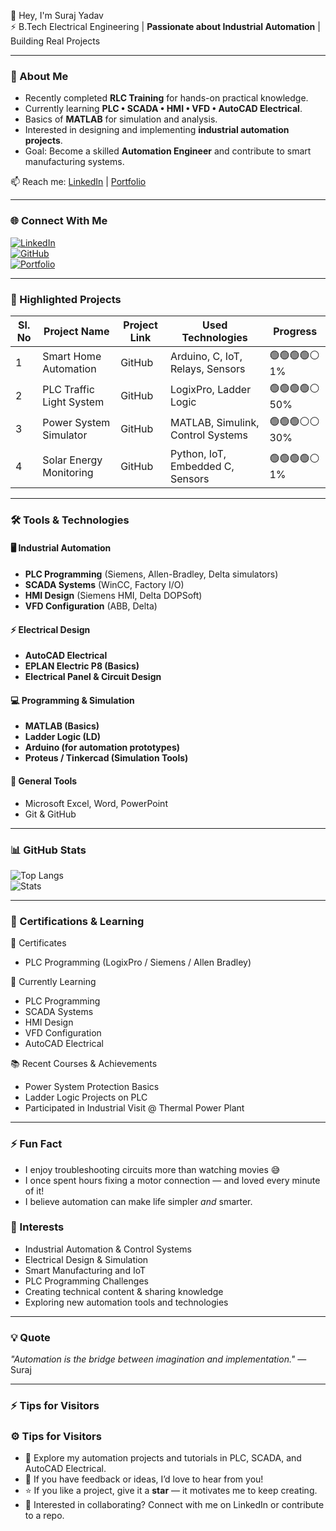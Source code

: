 👋 Hey, I'm Suraj Yadav  
⚡ B.Tech Electrical Engineering |  **Passionate about Industrial Automation**   | Building Real Projects  

---

### 🚀 About Me
- Recently completed **RLC Training** for hands-on practical knowledge.  
- Currently learning **PLC • SCADA • HMI • VFD • AutoCAD Electrical**.  
- Basics of **MATLAB** for simulation and analysis.  
- Interested in designing and implementing **industrial automation projects**.  
- Goal: Become a skilled **Automation Engineer** and contribute to smart manufacturing systems.  

📫 Reach me: [LinkedIn](https://www.linkedin.com/in/suraj-yadav-1a5729293/) | [Portfolio](#)  

---

### 🌐 Connect With Me  
[![LinkedIn](https://img.shields.io/badge/LinkedIn-Connect-blue)](https://www.linkedin.com/in/suraj-yadav-1a5729293/)  
[![GitHub](https://img.shields.io/badge/GitHub-Follow-black)](https://github.com/suraj18yadav)  
[![Portfolio](https://img.shields.io/badge/Portfolio-Visit-lightgrey)](#)  

---

### 🚀 Highlighted Projects  

| Sl. No | Project Name              | Project Link | Used Technologies                        | Progress |
|--------|----------------------------|-------------|------------------------------------------|----------|
| 1      | Smart Home Automation      | GitHub      | Arduino, C, IoT, Relays, Sensors         | 🟢🟢🟢🟢⚪ 1% |
| 2      | PLC Traffic Light System   | GitHub      | LogixPro, Ladder Logic                   | 🟢🟢🟢🟢⚪ 50% |
| 3      | Power System Simulator     | GitHub      | MATLAB, Simulink, Control Systems        | 🟢🟢🟢⚪⚪ 30% |
| 4      | Solar Energy Monitoring    | GitHub      | Python, IoT, Embedded C, Sensors         | 🟢🟢🟢🟢⚪ 1% |

---

### 🛠️ Tools & Technologies
#### 🖥️ Industrial Automation
- **PLC Programming** (Siemens, Allen-Bradley, Delta simulators)  
- **SCADA Systems** (WinCC, Factory I/O)  
- **HMI Design** (Siemens HMI, Delta DOPSoft)  
- **VFD Configuration** (ABB, Delta)  

#### ⚡ Electrical Design
- **AutoCAD Electrical**  
- **EPLAN Electric P8 (Basics)**  
- **Electrical Panel & Circuit Design**  

#### 💻 Programming & Simulation
- **MATLAB (Basics)**  
- **Ladder Logic (LD)**  
- **Arduino (for automation prototypes)**  
- **Proteus / Tinkercad (Simulation Tools)**  

#### 🧰 General Tools
- Microsoft Excel, Word, PowerPoint  
- Git & GitHub  
  

---

### 📊 GitHub Stats  
![Top Langs](https://github-readme-stats.vercel.app/api/top-langs/?username=suraj18yadav&layout=compact&hide=Jupyter%20Notebook)  
![Stats](https://github-readme-stats.vercel.app/api?username=suraj18yadav&show_icons=true&count_private=true&theme=radical)  

---

### 🏅 Certifications & Learning  
📁 Certificates  
- PLC Programming (LogixPro / Siemens / Allen Bradley)  
 

🧪 Currently Learning    
- PLC Programming  
- SCADA Systems  
- HMI Design  
- VFD Configuration  
- AutoCAD Electrical  
   

📚 Recent Courses & Achievements  
- Power System Protection Basics  
- Ladder Logic Projects on PLC  
- Participated in Industrial Visit @ Thermal Power Plant  

---

### ⚡ Fun Fact
- I enjoy troubleshooting circuits more than watching movies 😅  
- I once spent hours fixing a motor connection — and loved every minute of it!  
- I believe automation can make life simpler *and* smarter.  

### 🎯 Interests
- Industrial Automation & Control Systems  
- Electrical Design & Simulation  
- Smart Manufacturing and IoT  
- PLC Programming Challenges  
- Creating technical content & sharing knowledge  
- Exploring new automation tools and technologies  

---

### 💡 Quote  
*"Automation is the bridge between imagination and implementation."* — Suraj  

---

### ⚡ Tips for Visitors  
### ⚙️ Tips for Visitors
- 🚀 Explore my automation projects and tutorials in PLC, SCADA, and AutoCAD Electrical.  
- 💭 If you have feedback or ideas, I’d love to hear from you!  
- ⭐ If you like a project, give it a **star** — it motivates me to keep creating.  
- 🤝 Interested in collaborating? Connect with me on LinkedIn or contribute to a repo.  
